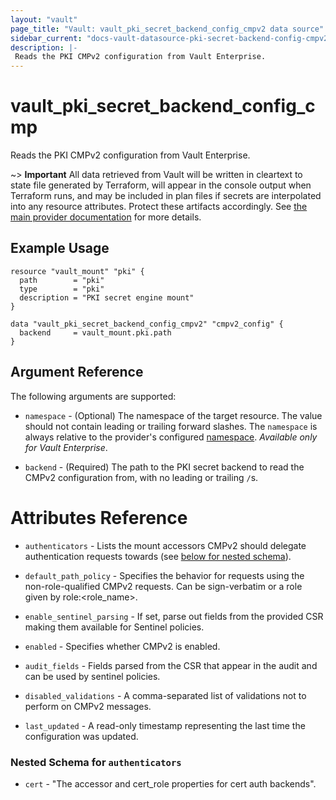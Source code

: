 ```yaml
---
layout: "vault"
page_title: "Vault: vault_pki_secret_backend_config_cmpv2 data source"
sidebar_current: "docs-vault-datasource-pki-secret-backend-config-cmpv2"
description: |-
 Reads the PKI CMPv2 configuration from Vault Enterprise. 
---
```


# vault\_pki\_secret\_backend\_config\_cmp

Reads the PKI CMPv2 configuration from Vault Enterprise.

~> **Important** All data retrieved from Vault will be
written in cleartext to state file generated by Terraform, will appear in
the console output when Terraform runs, and may be included in plan files
if secrets are interpolated into any resource attributes.
Protect these artifacts accordingly. See
[the main provider documentation](../index.html)
for more details.

## Example Usage

```hcl
resource "vault_mount" "pki" {
  path        = "pki"
  type        = "pki"
  description = "PKI secret engine mount"
}

data "vault_pki_secret_backend_config_cmpv2" "cmpv2_config" {
  backend     = vault_mount.pki.path
}
```

## Argument Reference

The following arguments are supported:

* `namespace` - (Optional) The namespace of the target resource.
  The value should not contain leading or trailing forward slashes.
  The `namespace` is always relative to the provider's configured [namespace](/docs/providers/vault/index.html#namespace).
  *Available only for Vault Enterprise*.

* `backend` - (Required) The path to the PKI secret backend to
  read the CMPv2 configuration from, with no leading or trailing `/`s.

# Attributes Reference

* `authenticators` - Lists the mount accessors CMPv2 should delegate authentication requests towards (see [below for nested schema](#nestedatt--authenticators)).

* `default_path_policy` - Specifies the behavior for requests using the non-role-qualified CMPv2 requests. Can be sign-verbatim or a role given by role:<role_name>.

* `enable_sentinel_parsing` - If set, parse out fields from the provided CSR making them available for Sentinel policies.

* `enabled` - Specifies whether CMPv2 is enabled.

* `audit_fields` - Fields parsed from the CSR that appear in the audit and can be used by sentinel policies.

* `disabled_validations` - A comma-separated list of validations not to perform on CMPv2 messages.

* `last_updated` - A read-only timestamp representing the last time the configuration was updated.

<a id="nestedatt--authenticators"></a>
### Nested Schema for `authenticators`

* `cert` - "The accessor and cert_role properties for cert auth backends".